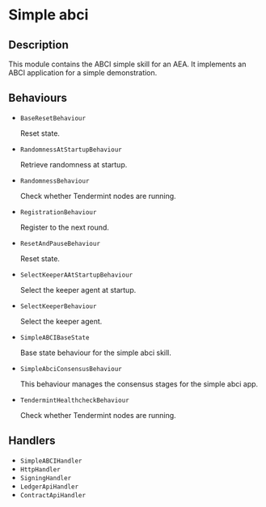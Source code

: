 # Simple abci

## Description

This module contains the ABCI simple skill for an AEA. It implements an ABCI
application for a simple demonstration.

## Behaviours

* `BaseResetBehaviour`

   Reset state.

* `RandomnessAtStartupBehaviour`

   Retrieve randomness at startup.

* `RandomnessBehaviour`

   Check whether Tendermint nodes are running.

* `RegistrationBehaviour`

   Register to the next round.

* `ResetAndPauseBehaviour`

   Reset state.

* `SelectKeeperAAtStartupBehaviour`

   Select the keeper agent at startup.

* `SelectKeeperBehaviour`

   Select the keeper agent.

* `SimpleABCIBaseState`

   Base state behaviour for the simple abci skill.

* `SimpleAbciConsensusBehaviour`

   This behaviour manages the consensus stages for the simple abci app.

* `TendermintHealthcheckBehaviour`

   Check whether Tendermint nodes are running.


## Handlers

* `SimpleABCIHandler`
* `HttpHandler`
* `SigningHandler`
* `LedgerApiHandler`
* `ContractApiHandler`

